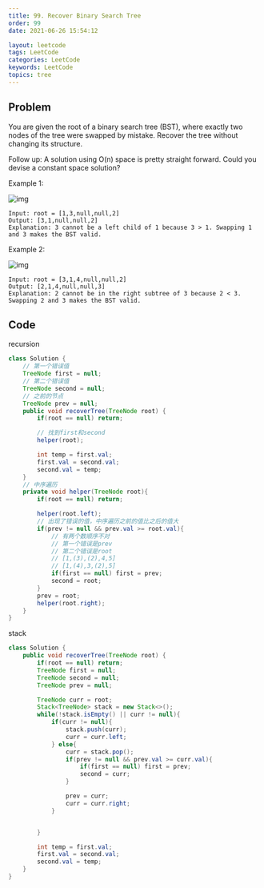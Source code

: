 ```yaml
---
title: 99. Recover Binary Search Tree
order: 99
date: 2021-06-26 15:54:12

layout: leetcode
tags: LeetCode
categories: LeetCode
keywords: LeetCode
topics: tree
---
```


## Problem

You are given the root of a binary search tree (BST), where exactly two nodes of the tree were swapped by mistake. Recover the tree without changing its structure.

Follow up: A solution using O(n) space is pretty straight forward. Could you devise a constant space solution?

Example 1:

![img](assets/99-1.jpeg)

```
Input: root = [1,3,null,null,2]
Output: [3,1,null,null,2]
Explanation: 3 cannot be a left child of 1 because 3 > 1. Swapping 1 and 3 makes the BST valid.
```

Example 2:

![img](assets/99-2.jpeg)

```
Input: root = [3,1,4,null,null,2]
Output: [2,1,4,null,null,3]
Explanation: 2 cannot be in the right subtree of 3 because 2 < 3. Swapping 2 and 3 makes the BST valid.
```

## Code

recursion

```java
class Solution {
    // 第一个错误值
    TreeNode first = null;
    // 第二个错误值
    TreeNode second = null;
    // 之前的节点
    TreeNode prev = null;
    public void recoverTree(TreeNode root) {
        if(root == null) return;

        // 找到first和second
        helper(root);

        int temp = first.val;
        first.val = second.val;
        second.val = temp;
    }
    // 中序遍历
    private void helper(TreeNode root){
        if(root == null) return;

        helper(root.left);
        // 出现了错误的值，中序遍历之前的值比之后的值大
        if(prev != null && prev.val >= root.val){
            // 有两个数顺序不对
            // 第一个错误是prev
            // 第二个错误是root
            // [1,(3),(2),4,5]
            // [1,(4),3,(2),5]
            if(first == null) first = prev;
            second = root;
        }
        prev = root;
        helper(root.right);
    }
}
```

stack

```java
class Solution {
    public void recoverTree(TreeNode root) {
        if(root == null) return;
        TreeNode first = null;
        TreeNode second = null;
        TreeNode prev = null;

        TreeNode curr = root;
        Stack<TreeNode> stack = new Stack<>();
        while(!stack.isEmpty() || curr != null){
            if(curr != null){
                stack.push(curr);
                curr = curr.left;
            } else{
                curr = stack.pop();
                if(prev != null && prev.val >= curr.val){
                    if(first == null) first = prev;
                    second = curr;
                }

                prev = curr;
                curr = curr.right;
            }


        }

        int temp = first.val;
        first.val = second.val;
        second.val = temp;
    }
}
```
